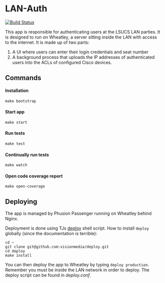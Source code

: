 # LAN-Auth

[![Build Status](https://travis-ci.org/LSUCS/LAN-Auth.svg)](https://travis-ci.org/LSUCS/LAN-Auth)

This app is responsible for authenticating users at the LSUCS LAN parties. It is designed to run on Wheatley, a server sitting inside the LAN with access to the internet. It is made up of two parts:

1. A UI where users can enter their login credentials and seat number
2. A background process that uploads the IP addresses of authenticated users into the ACLs of configured Cisco devices.


## Commands

#### Installation
```make bootstrap```

#### Start app
```make start```

#### Run tests
```make test```

#### Continually run tests
```make watch```

#### Open code coverage report
```make open-coverage```


## Deploying

The app is managed by Phusion Passenger running on Wheatley behind Nginx.

Deployment is done using TJs [deploy](https://github.com/tj/deploy) shell script. How to install ```deploy``` globally (since the documentation is terrible):

```
cd ~
git clone git@github.com:visionmedia/deploy.git
cd deploy
make install
```

You can then deploy the app to Wheatley by typing ```deploy production```. Remember you must be inside the LAN network in order to deploy. The deploy script can be found in _deploy.conf_.